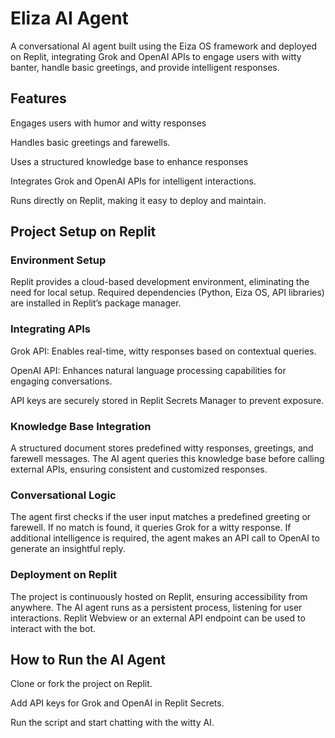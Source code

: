 # Eliza AI Agent


A conversational AI agent built using the Eiza OS framework and deployed on Replit, integrating Grok and OpenAI APIs to engage users with witty banter, handle basic greetings, and provide intelligent responses.

## Features


Engages users with humor and witty responses


Handles basic greetings and farewells.


Uses a structured knowledge base to enhance responses


Integrates Grok and OpenAI APIs for intelligent interactions.


Runs directly on Replit, making it easy to deploy and maintain.


## Project Setup on Replit

### Environment Setup
Replit provides a cloud-based development environment, eliminating the need for local setup.
Required dependencies (Python, Eiza OS, API libraries) are installed in Replit’s package manager.


### Integrating APIs
Grok API: Enables real-time, witty responses based on contextual queries.


OpenAI API: Enhances natural language processing capabilities for engaging conversations.


API keys are securely stored in Replit Secrets Manager to prevent exposure.


### Knowledge Base Integration


A structured document stores predefined witty responses, greetings, and farewell messages.
The AI agent queries this knowledge base before calling external APIs, ensuring consistent and customized responses.


### Conversational Logic


The agent first checks if the user input matches a predefined greeting or farewell.
If no match is found, it queries Grok for a witty response.
If additional intelligence is required, the agent makes an API call to OpenAI to generate an insightful reply.



### Deployment on Replit


The project is continuously hosted on Replit, ensuring accessibility from anywhere.
The AI agent runs as a persistent process, listening for user interactions.
Replit Webview or an external API endpoint can be used to interact with the bot.


## How to Run the AI Agent

Clone or fork the project on Replit.


Add API keys for Grok and OpenAI in Replit Secrets.


Run the script and start chatting with the witty AI.